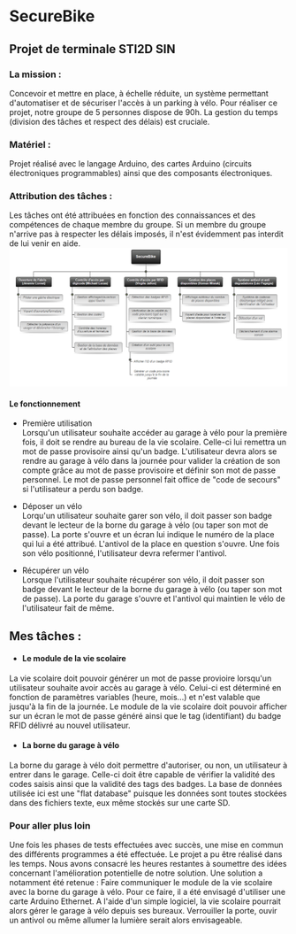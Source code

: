 # SecureBike
## Projet de terminale STI2D SIN

### La mission :
Concevoir et mettre en place, à échelle réduite, un système permettant d'automatiser et de sécuriser l'accès à un parking à vélo. Pour réaliser ce projet, notre groupe de 5 personnes dispose de 90h. La gestion du temps (division des tâches et respect des délais) est cruciale.

### Matériel :
Projet réalisé avec le langage Arduino, des cartes Arduino (circuits électroniques programmables) ainsi que des composants électroniques.

### Attribution des tâches :
Les tâches ont été attribuées en fonction des connaissances et des compétences de chaque membre du groupe. Si un membre du groupe n'arrive pas à respecter les délais imposés, il n'est évidemment pas interdit de lui venir en aide.
![Attribution des taches](https://github.com/VirgileJallonPeriaux/SecureBike/blob/master/Taches/repartitionTaches.png)

#### Le fonctionnement
- Première utilisation<br>
Lorsqu'un utilisateur souhaite accéder au garage à vélo pour la première fois, il doit se rendre au bureau de la vie scolaire.
Celle-ci lui remettra un mot de passe provisoire ainsi qu'un badge. L'utilisateur devra alors se rendre au garage à vélo dans la journée pour valider la création de son compte grâce au mot de passe provisoire et définir son mot de passe personnel.
Le mot de passe personnel fait office de "code de secours" si l'utilisateur a perdu son badge.

- Déposer un vélo<br>
Lorqu'un utilisateur souhaite garer son vélo, il doit passer son badge devant le lecteur de la borne du garage à vélo (ou taper son mot de passe). La porte s'ouvre et un écran lui indique le numéro de la place qui lui a été attribué. L'antivol de la place en question s'ouvre. Une fois son vélo positionné, l'utilisateur devra refermer l'antivol.

- Récupérer un vélo<br>
Lorsque l'utilisateur souhaite récupérer son vélo, il doit passer son badge devant le lecteur de la borne du garage à vélo (ou taper son mot de passe). La porte du garage s'ouvre et l'antivol qui maintien le vélo de l'utilisateur fait de même.

## Mes tâches :
- #### Le module de la vie scolaire
La vie scolaire doit pouvoir générer un mot de passe provioire lorsqu'un utilisateur souhaite avoir accès au garage à vélo. Celui-ci est déterminé en fonction de paramètres variables (heure, mois...) et n'est valable que jusqu'à la fin de la journée.
Le module de la vie scolaire doit pouvoir afficher sur un écran le mot de passe généré ainsi que le tag (identifiant) du badge RFID délivré au nouvel utilisateur.

- #### La borne du garage à vélo
La borne du garage à vélo doit permettre d'autoriser, ou non, un utilisateur à entrer dans le garage.
Celle-ci doit être capable de vérifier la validité des codes saisis ainsi que la validité des tags des badges.
La base de données utilisée ici est une "flat database" puisque les données sont toutes stockées dans des fichiers texte, eux même stockés sur une carte SD.


### Pour aller plus loin <br>
Une fois les phases de tests effectuées avec succès, une mise en commun des différents programmes a été effectuée. Le projet a pu être réalisé dans les temps.
Nous avons consacré les heures restantes à soumettre des idées concernant l'amélioration potentielle de notre solution. Une solution a notamment été retenue :
Faire communiquer le module de la vie scolaire avec la borne du garage à vélo. Pour ce faire, il a été envisagé d'utiliser une carte Arduino Ethernet. A l'aide d'un simple logiciel, la vie scolaire pourrait alors gérer le garage à vélo depuis ses bureaux.
Verrouiller la porte, ouvir un antivol ou même allumer la lumière serait alors envisageable.

